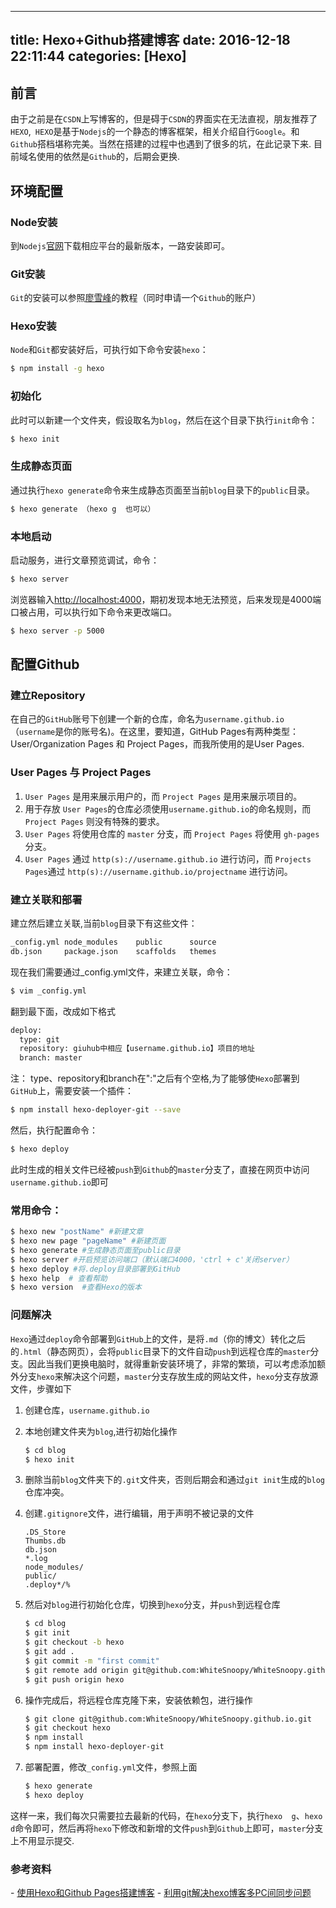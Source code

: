 
---
title: Hexo+Github搭建博客
date: 2016-12-18 22:11:44
categories: [Hexo]
---

## 前言
由于之前是在`CSDN`上写博客的，但是碍于`CSDN`的界面实在无法直视，朋友推荐了`HEXO`,` HEXO`是基于`Nodejs`的一个静态的博客框架，相关介绍自行`Google`。和`Github`搭档堪称完美。当然在搭建的过程中也遇到了很多的坑，在此记录下来. 目前域名使用的依然是`Github`的，后期会更换.

## 环境配置
### Node安装
到`Nodejs`[官网](https://nodejs.org/)下载相应平台的最新版本，一路安装即可。
### Git安装
`Git`的安装可以参照[廖雪峰](http://www.liaoxuefeng.com/)的教程（同时申请一个`Github`的账户）
### Hexo安装
`Node`和`Git`都安装好后，可执行如下命令安装`hexo`：
``` bash
$ npm install -g hexo
```
### 初始化
此时可以新建一个文件夹，假设取名为`blog`，然后在这个目录下执行`init`命令：
``` bash
$ hexo init
```
### 生成静态页面
通过执行`hexo generate`命令来生成静态页面至当前`blog`目录下的`public`目录。
``` bash
$ hexo generate （hexo g  也可以）
```
### 本地启动
启动服务，进行文章预览调试，命令：
``` bash
$ hexo server
```
浏览器输入[http://localhost:4000](就可以看到最原始的效果了)，期初发现本地无法预览，后来发现是4000端口被占用，可以执行如下命令来更改端口。
```bash
$ hexo server -p 5000
```

## 配置Github
### 建立Repository

在自己的`GitHub`账号下创建一个新的仓库，命名为`username.github.io`（`username`是你的账号名)。在这里，要知道，GitHub Pages有两种类型：User/Organization Pages 和 Project Pages，而我所使用的是User Pages.

### User Pages 与 Project Pages

1. `User Pages` 是用来展示用户的，而 `Project Pages` 是用来展示项目的。
2. 用于存放 `User Pages`的仓库必须使用`username.github.io`的命名规则，而 `Project Pages` 则没有特殊的要求。
3. `User Pages` 将使用仓库的 `master` 分支，而 `Project Pages` 将使用 `gh-pages` 分支。
4. `User Pages` 通过 `http(s)://username.github.io`  进行访问，而 `Projects Pages`通过 `http(s)://username.github.io/projectname` 进行访问。

### 建立关联和部署
建立然后建立关联,当前`blog`目录下有这些文件：
``` bash
_config.yml	node_modules	public		source
db.json		package.json	scaffolds	themes
```
现在我们需要通过_config.yml文件，来建立关联，命令：
``` bash
$ vim _config.yml
```
翻到最下面，改成如下格式
``` bash
deploy:
  type: git
  repository: giuhub中相应【username.github.io】项目的地址
  branch: master
```
注： type、repository和branch在":"之后有个空格,为了能够使`Hexo`部署到`GitHub`上，需要安装一个插件：
``` bash
$ npm install hexo-deployer-git --save
```
然后，执行配置命令：
``` bash
$ hexo deploy
```
此时生成的相关文件已经被`push`到`Github`的`master`分支了，直接在网页中访问 `username.github.io`即可

### 常用命令：
``` bash
$ hexo new "postName" #新建文章
$ hexo new page "pageName" #新建页面
$ hexo generate #生成静态页面至public目录
$ hexo server #开启预览访问端口（默认端口4000，'ctrl + c'关闭server）
$ hexo deploy #将.deploy目录部署到GitHub
$ hexo help  # 查看帮助
$ hexo version  #查看Hexo的版本
```
### 问题解决
`Hexo`通过`deploy`命令部署到`GitHub`上的文件，是将`.md`（你的博文）转化之后的`.html`（静态网页），会将`public`目录下的文件自动`push`到远程仓库的`master`分支。因此当我们更换电脑时，就得重新安装环境了，非常的繁琐，可以考虑添加额外分支`hexo`来解决这个问题，`master`分支存放生成的网站文件，`hexo`分支存放源文件，步骤如下

1. 创建仓库，`username.github.io`

2. 本地创建文件夹为`blog`,进行初始化操作

   ```bash
   $ cd blog
   $ hexo init
   ```

3. 删除当前`blog`文件夹下的`.git`文件夹，否则后期会和通过`git init`生成的`blog`仓库冲突。

4. 创建`.gitignore`文件，进行编辑，用于声明不被记录的文件

   ```
   .DS_Store
   Thumbs.db
   db.json
   *.log
   node_modules/
   public/
   .deploy*/%
   ```

5. 然后对`blog`进行初始化仓库，切换到`hexo`分支，并`push`到远程仓库

   ```bash
   $ cd blog
   $ git init
   $ git checkout -b hexo
   $ git add .
   $ git commit -m "first commit"
   $ git remote add origin git@github.com:WhiteSnoopy/WhiteSnoopy.github.io.git
   $ git push origin hexo
   ```

6. 操作完成后，将远程仓库克隆下来，安装依赖包，进行操作

   ```bash
   $ git clone git@github.com:WhiteSnoopy/WhiteSnoopy.github.io.git
   $ git checkout hexo
   $ npm install
   $ npm install hexo-deployer-git
   ```

7. 部署配置，修改`_config.yml`文件，参照上面

   ```bash
   $ hexo generate
   $ hexo deploy
   ```

这样一来，我们每次只需要拉去最新的代码，在`hexo`分支下，执行`hexo  g`、`hexo d`命令即可，然后再将`hexo`下修改和新增的文件`push`到`Github`上即可，`master`分支上不用显示提交.

### 参考资料
- [使用Hexo和Github Pages搭建博客](http://javyzheng.github.io/2016/10/23/hexo/build-blog-with-hexo-and-github-pages/)
- [利用git解决hexo博客多PC间同步问题](http://webcache.googleusercontent.com/search?q=cache:6B1O5X76pscJ:chitanda.me/2015/06/18/hexo-sync-in-multiple-pc/+&cd=5&hl=en&ct=clnk&gl=us)